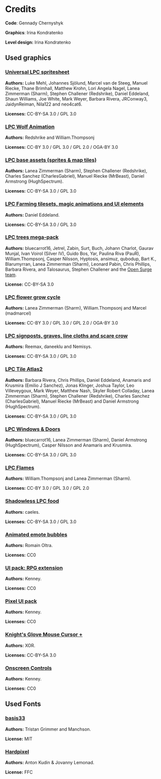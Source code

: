 # Credits

**Code**: Gennady Chernyshyk

**Graphics**: Irina Kondratenko

**Level design:** Irina Kondratenko

## Used graphics

### [Universal LPC spritesheet](https://github.com/jrconway3/Universal-LPC-spritesheet)

**Authors:** Luke Mehl, Johannes Sjölund, Marcel van de Steeg, Manuel Riecke, Thane Brimhall, Matthew Krohn, Lori Angela Nagel, Lanea Zimmerman (Sharm), Stephen Challener (Redshrike), 
Daniel Eddeland, Shaun Williams, Joe White, Mark Weyer, Barbara Rivera, JRConway3, JaidynReiman, Nila122 and neo4cat6.

**Licenses:** CC-BY-SA 3.0 / GPL 3.0

### [LPC Wolf Animation](https://opengameart.org/content/lpc-wolf-animation)

**Authors:** Redshrike and William.Thompsonj

**Licenses:** CC-BY 3.0 / GPL 3.0 / GPL 2.0 / OGA-BY 3.0

### [LPC base assets (sprites & map tiles)](https://opengameart.org/content/liberated-pixel-cup-lpc-base-assets-sprites-map-tiles)

**Authors:** Lanea Zimmerman (Sharm), Stephen Challener (Redshrike), Charles Sanchez (CharlesGabriel), Manuel Riecke (MrBeast), Daniel Armstrong (HughSpectrum).

**Licenses:** CC-BY-SA 3.0 / GPL 3.0

### [LPC Farming tilesets, magic animations and UI elements](https://opengameart.org/content/lpc-farming-tilesets-magic-animations-and-ui-elements)

**Authors:** Daniel Eddeland.

**Licenses:** CC-BY-SA 3.0 / GPL 3.0

### [LPC trees mega-pack](https://opengameart.org/content/lpc-tree)

**Authors:** bluecarrot16, Jetrel, Zabin, Surt, Buch, Johann Charlot, Gaurav Munjal, Ivan Voirol (Silver IV), Guido Bos, Yar, Paulina Riva (PauR), William.Thompsonj, Casper Nilsson, Hyptosis, ansimuz, qubodup, Bart K., Blarumyrran, Lanea Zimmerman (Sharm), Leonard Pabin, Chris Phillips, Barbara Rivera, and Talosaurus, Stephen Challener and the [Open Surge team](http://opensnc.sourceforge.net).

**License:** CC-BY-SA 3.0

### [LPC flower grow cycle](https://opengameart.org/content/lpc-flower-grow-cycle)

**Authors:** Lanea Zimmerman (Sharm), William.Thompsonj and Marcel (madmarcel)

**Licenses:** CC-BY 3.0 / GPL 3.0 / GPL 2.0 / OGA-BY 3.0

### [LPC signposts, graves, line cloths and scare crow](https://opengameart.org/content/lpc-signposts-graves-line-cloths-and-scare-crow)

**Authors:** Reemax, daneeklu and Nemisys.

**Licenses:** CC-BY-SA 3.0 / GPL 3.0

### [LPC Tile Atlas2](https://opengameart.org/content/lpc-tile-atlas2)

**Authors:** Barbara Rivera, Chris Phillips, Daniel Eddeland, Anamaris and Krusmira (Emilio J Sanchez), Jonas Klinger, Joshua Taylor, Leo Villeveygoux, Mark Weyer, Matthew Nash, Skyler Robert Colladay, Lanea Zimmerman (Sharm), Stephen Challener (Redshrike), Charles Sanchez (CharlesGabriel), Manuel Riecke (MrBeast) and Daniel Armstrong (HughSpectrum).

**Licenses:** CC-BY-SA 3.0 / GPL 3.0

### [LPC Windows & Doors](https://opengameart.org/content/lpc-windows-doors)

**Authors:** bluecarrot16, Lanea Zimmerman (Sharm), Daniel Armstrong (HughSpectrum), Casper Nilsson and Anamaris and Krusmira.

**Licenses:** CC-BY-SA 3.0 / GPL 3.0

### [LPC Flames](https://opengameart.org/content/lpc-flames)

**Authors:** William.Thompsonj and Lanea Zimmerman (Sharm).

**Licenses:** CC-BY 3.0 / GPL 3.0 / GPL 2.0

### [Shadowless LPC food](https://opengameart.org/content/shadowless-lpc-food)

**Authors:** caeles.

**Licenses:** CC-BY-SA 3.0  / GPL 3.0

### [Animated emote bubbles](https://opengameart.org/content/animated-emote-bubbles)

**Authors:**  Romain Oltra.

**Licenses:** CC0

### [UI pack: RPG extension](https://opengameart.org/content/ui-pack-rpg-extension)

**Authors:** Kenney.

**Licenses:** CC0

### [Pixel UI pack](https://www.kenney.nl/assets/pixel-ui-pack)

**Authors:** Kenney.

**Licenses:** CC0

### [Knight's Glove Mouse Cursor +](https://opengameart.org/content/knights-glove-mouse-cursor-0)

**Authors:** XOR.

**Licenses:** CC-BY-SA 3.0

### [Onscreen Controls](https://www.kenney.nl/assets/onscreen-controls)

**Authors:** Kenney.

**Licenses:** CC0

## Used Fonts

### [basis33](https://github.com/Manchson/basis33)

**Authors:** Tristan Grimmer and Manchson.

**License:** MIT

### [Hardpixel](https://www.1001fonts.com/hardpixel-font.html)

**Authors:** Anton Kudin & Jovanny Lemonad.

**License:** FFC
